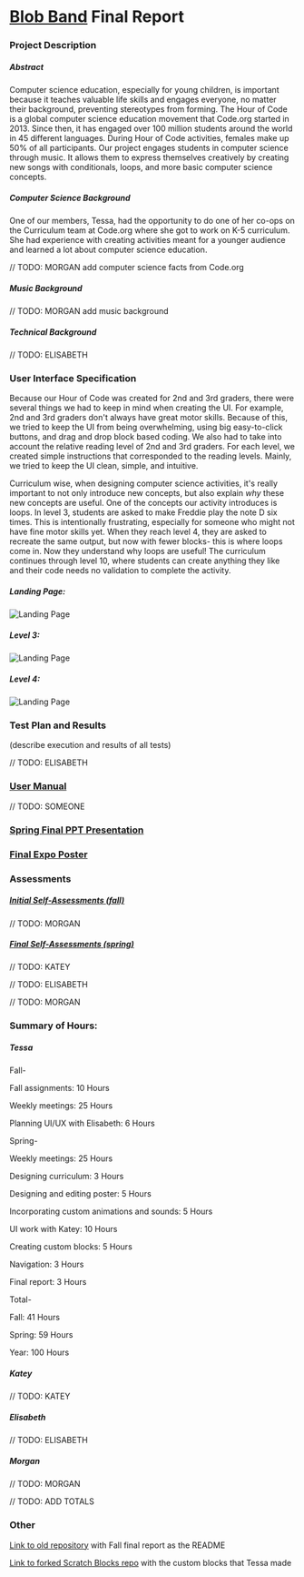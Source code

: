 # [Blob Band](blobband.com) Final Report
### Project Description 
##### Abstract
Computer science education, especially for young children, is important because it teaches valuable life skills and engages everyone, no matter their background, preventing stereotypes from forming. The Hour of Code is a global computer science education movement that Code.org started in 2013. Since then, it has engaged over 100 million students around the world in 45 different languages. During Hour of Code activities, females make up 50% of all participants. Our project  engages students in computer science through music. It allows them to express themselves creatively by creating new songs with conditionals, loops, and more basic computer science concepts.
##### Computer Science Background
One of our members, Tessa, had the opportunity to do one of her co-ops on the Curriculum team at Code.org where she got to work on K-5 curriculum. She had experience with creating activities meant for a younger audience and learned a lot about computer science education. 

// TODO: MORGAN add computer science facts from Code.org
##### Music Background
// TODO: MORGAN add music background
##### Technical Background
// TODO: ELISABETH

### User Interface Specification 
Because our Hour of Code was created for 2nd and 3rd graders, there were several things we had to keep in mind when creating the UI. For example, 2nd and 3rd graders don't always have great motor skills. Because of this, we tried to keep the UI from being overwhelming, using big easy-to-click buttons, and drag and drop block based coding. We also had to take into account the relative reading level of 2nd and 3rd graders. For each level, we created simple instructions that corresponded to the reading levels. Mainly, we tried to keep the UI clean, simple, and intuitive.

Curriculum wise, when designing computer science activities, it's really important to not only introduce new concepts, but also explain *why* these new concepts are useful. One of the concepts our activity introduces is loops. In level 3, students are asked to make Freddie play the note D six times. This is intentionally frustrating, especially for someone who might not have fine motor skills yet. When they reach level 4, they are asked to recreate the same output, but now with fewer blocks- this is where loops come in. Now they understand why loops are useful! The curriculum continues through level 10, where students can create anything they like and their code needs no validation to complete the activity.

##### Landing Page:
![Landing Page](https://github.com/ebruesewitz/senior-design-final/blob/master/assignments/Screenshots/title.png?raw=true)
##### Level 3:
![Landing Page](https://github.com/ebruesewitz/senior-design-final/blob/master/assignments/Screenshots/level3.png?raw=true)
##### Level 4:
![Landing Page](https://github.com/ebruesewitz/senior-design-final/blob/master/assignments/Screenshots/level4.png?raw=true)

### Test Plan and Results 
(describe execution and results of all tests)

// TODO: ELISABETH
### [User Manual](https://github.com/ebruesewitz/senior-design-final/blob/master/assignments/Spring%202%20User%20Guide.md) 
// TODO: SOMEONE
### [Spring Final PPT Presentation](https://github.com/ebruesewitz/senior-design-final/blob/master/assignments/Spring%203%20Slides)
### [Final Expo Poster](https://github.com/ebruesewitz/senior-design-final/blob/master/assignments/Spring%204%205%20Final%20Poster.pdf)
### Assessments
##### [Initial Self-Assessments (fall)](https://github.com/ebruesewitz/senior-design-final/tree/master/assignments/Fall3SelfAssessments)
// TODO: MORGAN
##### [Final Self-Assessments (spring)](https://github.com/ebruesewitz/senior-design-final/tree/master/assignments/Spring6SelfAssessments)
// TODO: KATEY

// TODO: ELISABETH

// TODO: MORGAN

### Summary of Hours:
##### Tessa
Fall-

Fall assignments: 10 Hours

Weekly meetings: 25 Hours

Planning UI/UX with Elisabeth: 6 Hours


Spring-

Weekly meetings: 25 Hours

Designing curriculum: 3 Hours

Designing and editing poster: 5 Hours

Incorporating custom animations and sounds: 5 Hours

UI work with Katey: 10 Hours

Creating custom blocks: 5 Hours

Navigation: 3 Hours

Final report: 3 Hours


Total-

Fall: 41 Hours

Spring: 59 Hours

Year: 100 Hours

##### Katey
// TODO: KATEY
##### Elisabeth
// TODO: ELISABETH
##### Morgan
// TODO: MORGAN

// TODO: ADD TOTALS

### Other 
[Link to old repository](https://github.com/kpittman23/senior-design) with Fall final report as the README

[Link to forked Scratch Blocks repo](https://github.com/tessawiedmann/scratch-blocks) with the custom blocks that Tessa made
